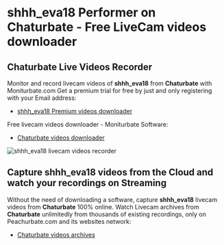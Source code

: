 # shhh_eva18 Performer on Chaturbate - Free LiveCam videos downloader

## Chaturbate Live Videos Recorder

Monitor and record livecam videos of **shhh_eva18** from **Chaturbate** with Moniturbate.com
Get a premium trial for free by just and only registering with your Email address:
* [shhh_eva18 Premium videos downloader](https://moniturbate.com/request-demo-licence-key.html)

Free livecam videos downloader - Moniturbate Software:
* [Chaturbate videos downloader](https://moniturbate.com/moniturbate-download-software.html)

![shhh_eva18 livecam videos recorder](https://peachurnet.com/templates/moniturbate-software.png)


## Capture shhh_eva18 videos from the Cloud and watch your recordings on Streaming

Without the need of downloading a software, capture **shhh_eva18** livecam videos from **Chaturbate** 100% online.
Watch Livecam archives from **Chaturbate** unlimitedly from thousands of existing recordings, only on Peachurbate.com and its websites network:
* [Chaturbate videos archives](https://peachurnet.com/)
